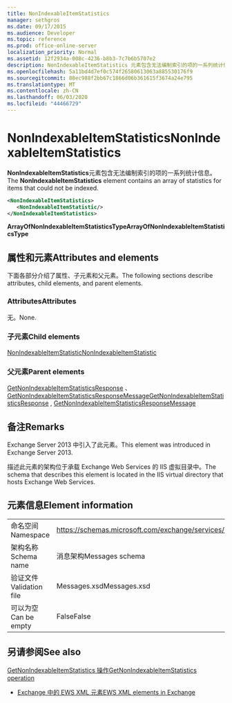 ```yaml
---
title: NonIndexableItemStatistics
manager: sethgros
ms.date: 09/17/2015
ms.audience: Developer
ms.topic: reference
ms.prod: office-online-server
localization_priority: Normal
ms.assetid: 12f2934a-008c-4236-b8b3-7c7b6b5707e2
description: NonIndexableItemStatistics 元素包含无法编制索引的项的一系列统计信息。
ms.openlocfilehash: 5a11bd4d7ef0c574f26580613063a885530176f9
ms.sourcegitcommit: 88ec988f2bb67c1866d06b361615f3674a24e795
ms.translationtype: MT
ms.contentlocale: zh-CN
ms.lasthandoff: 06/03/2020
ms.locfileid: "44466729"
---
```

# <a name="nonindexableitemstatistics"></a><span data-ttu-id="08d0a-103">NonIndexableItemStatistics</span><span class="sxs-lookup"><span data-stu-id="08d0a-103">NonIndexableItemStatistics</span></span>

<span data-ttu-id="08d0a-104">**NonIndexableItemStatistics**元素包含无法编制索引的项的一系列统计信息。</span><span class="sxs-lookup"><span data-stu-id="08d0a-104">The **NonIndexableItemStatistics** element contains an array of statistics for items that could not be indexed.</span></span> 
  
```XML
<NonIndexableItemStatistics>
   <NonIndexableItemStatistic/>
</NonIndexableItemStatistics>
```

 <span data-ttu-id="08d0a-105">**ArrayOfNonIndexableItemStatisticsType**</span><span class="sxs-lookup"><span data-stu-id="08d0a-105">**ArrayOfNonIndexableItemStatisticsType**</span></span>
## <a name="attributes-and-elements"></a><span data-ttu-id="08d0a-106">属性和元素</span><span class="sxs-lookup"><span data-stu-id="08d0a-106">Attributes and elements</span></span>

<span data-ttu-id="08d0a-107">下面各部分介绍了属性、子元素和父元素。</span><span class="sxs-lookup"><span data-stu-id="08d0a-107">The following sections describe attributes, child elements, and parent elements.</span></span>
  
### <a name="attributes"></a><span data-ttu-id="08d0a-108">Attributes</span><span class="sxs-lookup"><span data-stu-id="08d0a-108">Attributes</span></span>

<span data-ttu-id="08d0a-109">无。</span><span class="sxs-lookup"><span data-stu-id="08d0a-109">None.</span></span>
  
### <a name="child-elements"></a><span data-ttu-id="08d0a-110">子元素</span><span class="sxs-lookup"><span data-stu-id="08d0a-110">Child elements</span></span>

[<span data-ttu-id="08d0a-111">NonIndexableItemStatistic</span><span class="sxs-lookup"><span data-stu-id="08d0a-111">NonIndexableItemStatistic</span></span>](nonindexableitemstatistic.md)
  
### <a name="parent-elements"></a><span data-ttu-id="08d0a-112">父元素</span><span class="sxs-lookup"><span data-stu-id="08d0a-112">Parent elements</span></span>

<span data-ttu-id="08d0a-113">[GetNonIndexableItemStatisticsResponse](getnonindexableitemstatisticsresponse.md) 、 [GetNonIndexableItemStatisticsResponseMessage](getnonindexableitemstatisticsresponsemessage.md)</span><span class="sxs-lookup"><span data-stu-id="08d0a-113">[GetNonIndexableItemStatisticsResponse](getnonindexableitemstatisticsresponse.md) , [GetNonIndexableItemStatisticsResponseMessage](getnonindexableitemstatisticsresponsemessage.md)</span></span>
  
## <a name="remarks"></a><span data-ttu-id="08d0a-114">备注</span><span class="sxs-lookup"><span data-stu-id="08d0a-114">Remarks</span></span>

<span data-ttu-id="08d0a-115">Exchange Server 2013 中引入了此元素。</span><span class="sxs-lookup"><span data-stu-id="08d0a-115">This element was introduced in Exchange Server 2013.</span></span>
  
<span data-ttu-id="08d0a-116">描述此元素的架构位于承载 Exchange Web Services 的 IIS 虚拟目录中。</span><span class="sxs-lookup"><span data-stu-id="08d0a-116">The schema that describes this element is located in the IIS virtual directory that hosts Exchange Web Services.</span></span>
  
## <a name="element-information"></a><span data-ttu-id="08d0a-117">元素信息</span><span class="sxs-lookup"><span data-stu-id="08d0a-117">Element information</span></span>

|||
|:-----|:-----|
|<span data-ttu-id="08d0a-118">命名空间</span><span class="sxs-lookup"><span data-stu-id="08d0a-118">Namespace</span></span>  <br/> |https://schemas.microsoft.com/exchange/services/2006/messages  <br/> |
|<span data-ttu-id="08d0a-119">架构名称</span><span class="sxs-lookup"><span data-stu-id="08d0a-119">Schema name</span></span>  <br/> |<span data-ttu-id="08d0a-120">消息架构</span><span class="sxs-lookup"><span data-stu-id="08d0a-120">Messages schema</span></span>  <br/> |
|<span data-ttu-id="08d0a-121">验证文件</span><span class="sxs-lookup"><span data-stu-id="08d0a-121">Validation file</span></span>  <br/> |<span data-ttu-id="08d0a-122">Messages.xsd</span><span class="sxs-lookup"><span data-stu-id="08d0a-122">Messages.xsd</span></span>  <br/> |
|<span data-ttu-id="08d0a-123">可以为空</span><span class="sxs-lookup"><span data-stu-id="08d0a-123">Can be empty</span></span>  <br/> |<span data-ttu-id="08d0a-124">False</span><span class="sxs-lookup"><span data-stu-id="08d0a-124">False</span></span>  <br/> |
   
## <a name="see-also"></a><span data-ttu-id="08d0a-125">另请参阅</span><span class="sxs-lookup"><span data-stu-id="08d0a-125">See also</span></span>



[<span data-ttu-id="08d0a-126">GetNonIndexableItemStatistics 操作</span><span class="sxs-lookup"><span data-stu-id="08d0a-126">GetNonIndexableItemStatistics operation</span></span>](getnonindexableitemstatistics-operation.md)


- [<span data-ttu-id="08d0a-127">Exchange 中的 EWS XML 元素</span><span class="sxs-lookup"><span data-stu-id="08d0a-127">EWS XML elements in Exchange</span></span>](ews-xml-elements-in-exchange.md)

